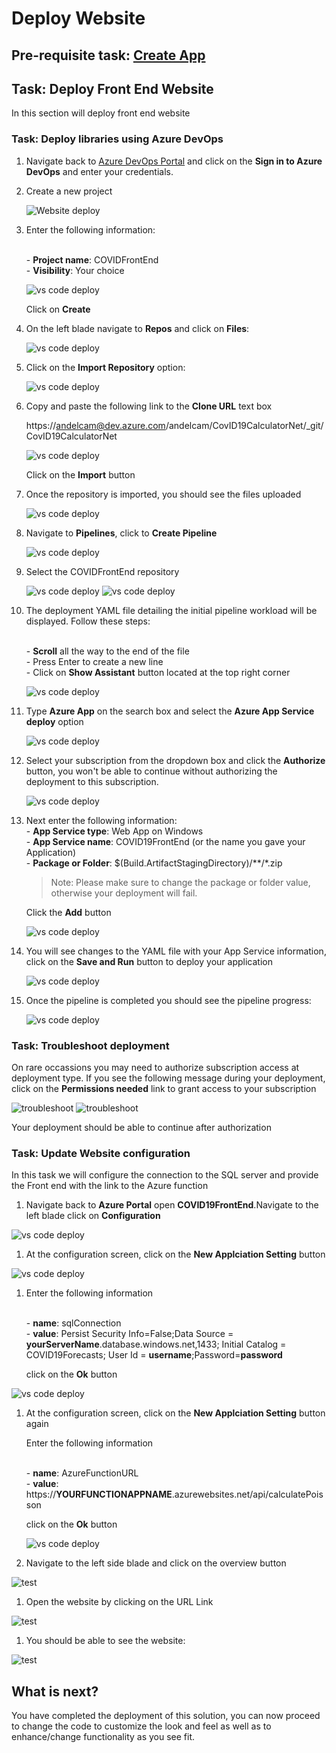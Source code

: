 # Deploy Website

## Pre-requisite task: [Create  App](create-function-app.md)

## Task: Deploy Front End Website

In this section will deploy front end website

### Task: Deploy libraries using Azure DevOps

1. Navigate back to  <a href="https://dev.azure.com/">Azure DevOps Portal</a> and click on the **Sign in to Azure DevOps** and enter your credentials.

1. Create a new project
    
    ![Website deploy](media/deploy/13.png)

1. Enter the following information:

    <br>- **Project name**: COVIDFrontEnd
    <br>- **Visibility**: Your choice

   ![vs code deploy](media/deploy/1.png)

    Click on **Create**

1. On the left blade navigate to **Repos** and click on **Files**:

   ![vs code deploy](media/deploy/3.png)

1. Click on the **Import Repository** option:

   ![vs code deploy](media/deploy/4.png)

1. Copy and paste the following link to the **Clone URL** text box

   https://andelcam@dev.azure.com/andelcam/CovID19CalculatorNet/_git/CovID19CalculatorNet

   ![vs code deploy](media/deploy/17.png)

   Click on the **Import** button

1. Once the repository is imported, you should see the files uploaded

   ![vs code deploy](media/deploy/5.png)

1. Navigate to **Pipelines**, click to **Create Pipeline**

   ![vs code deploy](media/deploy/6.png)

1. Select the COVIDFrontEnd repository

   ![vs code deploy](media/deploy/7.png)
   ![vs code deploy](media/deploy/8.png)

1. The deployment YAML file detailing the initial pipeline workload will be displayed. Follow these steps:

    <br> - **Scroll** all the way to the end of the file
    <br> - Press Enter to create a new line
    <br> - Click on **Show Assistant** button located at the top right corner

   ![vs code deploy](media/deploy/9.png)

1. Type **Azure App** on the search box and select the **Azure App Service deploy** option

   ![vs code deploy](media/deploy/9a.png)

1. Select your subscription from the dropdown box and click the  **Authorize** button, you won't be able to continue without authorizing the deployment to this subscription.

   ![vs code deploy](media/deploy/10.png)

1. Next enter the following information:
    <br> - **App Service type**: Web App on Windows
    <br> - **App Service name**: COVID19FrontEnd (or the name you gave your Application)
    <br> - **Package or Folder**:  $(Build.ArtifactStagingDirectory)/**/*.zip

   > Note: Please make sure to change the package or folder value, otherwise your deployment will fail.

   Click the **Add** button

   ![vs code deploy](media/deploy/10a.png)

1. You will see changes to the YAML file with your App Service information, click on the **Save and Run** button to deploy your application

   ![vs code deploy](media/deploy/11.png)

1. Once the pipeline is completed you should see the pipeline progress:

   ![vs code deploy](media/deploy/15.png)

### Task: Troubleshoot deployment

On rare occassions you may need to authorize subscription access at deployment type. If you see the following message during your deployment, click on the **Permissions needed** link to grant access to your subscription

![troubleshoot](media/deploy/13a.png)
![troubleshoot](media/deploy/14.png)

Your deployment should be able to continue after authorization

### Task: Update Website configuration

In this task we will configure the connection to the SQL server and provide the Front end with the link to the Azure function

1. Navigate back to **Azure Portal** open **COVID19FrontEnd**.Navigate to the left blade click on **Configuration**

 ![vs code deploy](media/4a.png)

 1. At the configuration screen, click on the **New Applciation Setting** button

 ![vs code deploy](media/5.png)

 1. Enter the following information
    
     <br> - **name**: sqlConnection
     <br> - **value**: Persist Security Info=False;Data Source = **yourServerName**.database.windows.net,1433; Initial Catalog = COVID19Forecasts; User Id = **username**;Password=**password**

      click on the **Ok** button

 ![vs code deploy](media/18.png)


 1. At the configuration screen, click on the **New Applciation Setting** button again

    Enter the following information
    
     <br> - **name**: AzureFunctionURL
     <br> - **value**: https://**YOURFUNCTIONAPPNAME**.azurewebsites.net/api/calculatePoisson

      click on the **Ok** button

    ![vs code deploy](media/19.png)

 1. Navigate to the left side blade and click on the overview button

![test](media/6.png)

1. Open the website by clicking on the URL Link

![test](media/7.png)

1. You should be able to see the website:

![test](media/8.png)

## What is next?

You have completed the deployment of this solution, you can now proceed to change the code to customize the look and feel as well as to enhance/change functionality as you see fit.